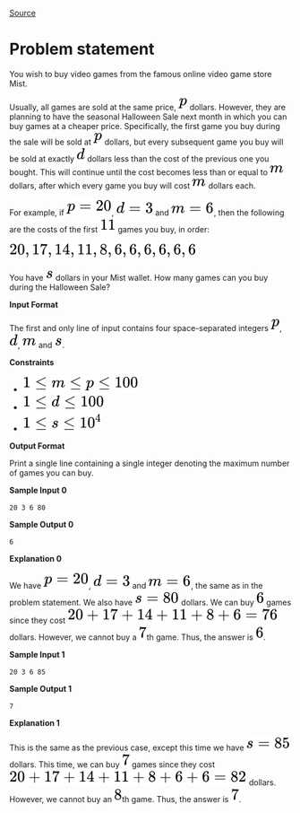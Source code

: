[Source](https://www.hackerrank.com/challenges/halloween-sale?h_r=profile)
# Problem statement
You wish to buy video games from the famous online video game store Mist.

Usually, all games are sold at the same price, ![](./Resources/Element1.svg) dollars. However, they are planning to have the seasonal Halloween Sale next month in which you can buy games at a cheaper price. Specifically, the first game you buy during the sale will be sold at ![](./Resources/Element1.svg) dollars, but every subsequent game you buy will be sold at exactly ![](./Resources/Element2.svg) dollars less than the cost of the previous one you bought. This will continue until the cost becomes less than or equal to ![](./Resources/Element3.svg) dollars, after which every game you buy will cost ![](./Resources/Element3.svg) dollars each.

For example, if ![](./Resources/Element4.svg), ![](./Resources/Element5.svg) and ![](./Resources/Element6.svg), then the following are the costs of the first ![](./Resources/Element7.svg) games you buy, in order:



![](./Resources/Element8.svg)

You have ![](./Resources/Element9.svg) dollars in your Mist wallet. How many games can you buy during the Halloween Sale?





**Input Format**


The first and only line of input contains four space-separated integers ![](./Resources/Element1.svg), ![](./Resources/Element2.svg), ![](./Resources/Element3.svg) and ![](./Resources/Element9.svg).  





**Constraints**



* ![](./Resources/Element10.svg)
* ![](./Resources/Element11.svg)
* ![](./Resources/Element12.svg)





**Output Format**


Print a single line containing a single integer denoting the maximum number of games you can buy.





**Sample Input 0**


```
20 3 6 80
```





**Sample Output 0**


```
6
```





**Explanation 0**


We have ![](./Resources/Element4.svg), ![](./Resources/Element5.svg) and ![](./Resources/Element6.svg), the same as in the problem statement. We also have ![](./Resources/Element13.svg) dollars. We can buy ![](./Resources/Element14.svg) games since they cost ![](./Resources/Element15.svg) dollars. However, we cannot buy a ![](./Resources/Element16.svg)th game. Thus, the answer is ![](./Resources/Element14.svg).  





**Sample Input 1**


```
20 3 6 85
```





**Sample Output 1**


```
7
```





**Explanation 1**


This is the same as the previous case, except this time we have ![](./Resources/Element17.svg) dollars. This time, we can buy ![](./Resources/Element16.svg) games since they cost ![](./Resources/Element18.svg) dollars. However, we cannot buy an ![](./Resources/Element19.svg)th game. Thus, the answer is ![](./Resources/Element16.svg).  





